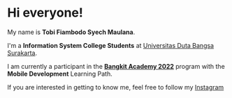 # Hi everyone!

My name is **Tobi Fiambodo Syech Maulana**.

I'm a **Information System College Students** at [Universitas Duta Bangsa Surakarta](https://udb.ac.id/).

I am currently a participant in the [**Bangkit Academy 2022**](https://grow.google/intl/id_id/bangkit/) program with the **Mobile Development** Learning Path.

If you are interested in getting to know me, feel free to follow my [Instagram](https://www.instagram.com/tobi.maulana/)
